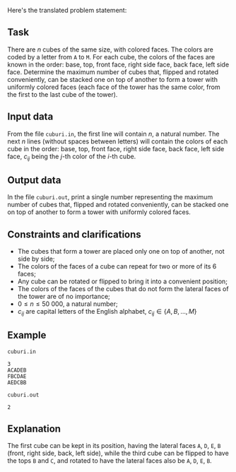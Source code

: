 Here's the translated problem statement:

## Task

There are $n$ cubes of the same size, with colored faces. The colors are coded by a letter from `A` to `M`. For each cube, the colors of the faces are known in the order: base, top, front face, right side face, back face, left side face. Determine the maximum number of cubes that, flipped and rotated conveniently, can be stacked one on top of another to form a tower with uniformly colored faces (each face of the tower has the same color, from the first to the last cube of the tower).

## Input data

From the file `cuburi.in`, the first line will contain $n$, a natural number. The next $n$ lines (without spaces between letters) will contain the colors of each cube in the order: base, top, front face, right side face, back face, left side face, $c_{ij}$ being the $j$-th color of the $i$-th cube.

## Output data

In the file `cuburi.out`, print a single number representing the maximum number of cubes that, flipped and rotated conveniently, can be stacked one on top of another to form a tower with uniformly colored faces.

## Constraints and clarifications

* The cubes that form a tower are placed only one on top of another, not side by side;
* The colors of the faces of a cube can repeat for two or more of its $6$ faces;
* Any cube can be rotated or flipped to bring it into a convenient position;
* The colors of the faces of the cubes that do not form the lateral faces of the tower are of no importance;
* $0 \leq n \leq 50\ 000$, a natural number;
* $c_{ij}$ are capital letters of the English alphabet, $c_{ij} \in \{ A, B, \dots, M \}$

## Example

`cuburi.in`

```
3
ACADEB
FBCDAE
AEDCBB
```

`cuburi.out`

```
2
```

## Explanation

The first cube can be kept in its position, having the lateral faces `A`, `D`, `E`, `B` (front, right side, back, left side), while the third cube can be flipped to have the tops `B` and `C`, and rotated to have the lateral faces also be `A`, `D`, `E`, `B`.